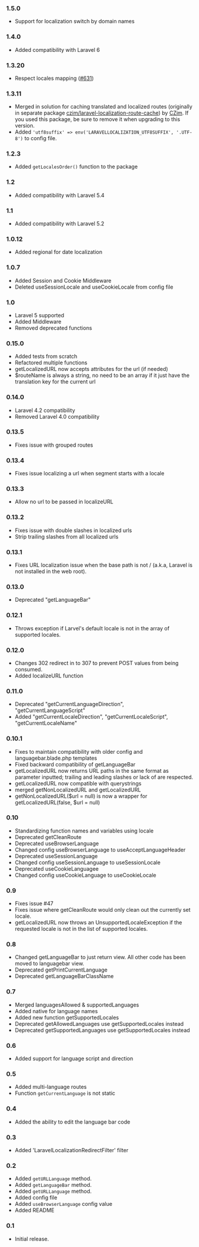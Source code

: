 ### 1.5.0
- Support for localization switch by domain names

### 1.4.0
- Added compatibility with Laravel 6

### 1.3.20
- Respect locales mapping ([#631](https://github.com/mcamara/laravel-localization/pull/631))

### 1.3.11
- Merged in solution for caching translated and localized routes (originally in separate package [czim/laravel-localization-route-cache](https://github.com/czim/laravel-localization-route-cache)) by [CZim](https://github.com/czim).
    If you used this package, be sure to remove it when upgrading to this version.
- Added `'utf8suffix' => env('LARAVELLOCALIZATION_UTF8SUFFIX', '.UTF-8')` to config file.

### 1.2.3
- Added `getLocalesOrder()` function to the package

### 1.2
- Added compatibility with Laravel 5.4

### 1.1
- Added compatibility with Laravel 5.2

### 1.0.12
- Added regional for date localization

### 1.0.7
- Added Session and Cookie Middleware
- Deleted useSessionLocale and useCookieLocale from config file

### 1.0
- Laravel 5 supported
- Added Middleware
- Removed deprecated functions

### 0.15.0
- Added tests from scratch
- Refactored multiple functions
- getLocalizedURL now accepts attributes for the url (if needed)
- $routeName is always a string, no need to be an array if it just have the translation key for the current url

### 0.14.0
- Laravel 4.2 compatibility
- Removed Laravel 4.0 compatibility

### 0.13.5
- Fixes issue with grouped routes

### 0.13.4
- Fixes issue localizing a url when segment starts with a locale

### 0.13.3
- Allow no url to be passed in localizeURL

### 0.13.2
- Fixes issue with double slashes in localized urls
- Strip trailing slashes from all localized urls

### 0.13.1
- Fixes URL localization issue when the base path is not / (a.k.a, Laravel is not installed in the web root).

### 0.13.0
- Deprecated "getLanguageBar"

### 0.12.1
- Throws exception if Larvel's default locale is not in the array of supported locales.

### 0.12.0
- Changes 302 redirect in to 307 to prevent POST values from being consumed.
- Added localizeURL function

### 0.11.0
- Deprecated "getCurrentLanguageDirection", "getCurrentLanguageScript"
- Added "getCurrentLocaleDirection", "getCurrentLocaleScript", "getCurrentLocaleName"

### 0.10.1
- Fixes to maintain compatibility with older config and languagebar.blade.php templates
- Fixed backward compatibility of getLanguageBar
- getLocalizedURL now returns URL paths in the same format as parameter inputted; trailing and leading slashes or lack of are respected.
- getLocalizedURL now compatible with querystrings
- merged getNonLocalizedURL and getLocalizedURL
- getNonLocalizedURL($url = null) is now a wrapper for getLocalizedURL(false, $url = null)

### 0.10
- Standardizing function names and variables using locale
- Deprecated getCleanRoute
- Deprecated useBrowserLanguage
- Changed config useBrowserLanguage to useAcceptLanguageHeader
- Deprecated useSessionLanguage
- Changed config useSessionLanguage to useSessionLocale
- Deprecated useCookieLanguagee
- Changed config useCookieLanguage to useCookieLocale

### 0.9
- Fixes issue #47
- Fixes issue where getCleanRoute would only clean out the currently set locale.
- getLocalizedURL now throws an UnsupportedLocaleException if the requested locale is not in the list of supported locales.

### 0.8
- Changed getLanguageBar to just return view.  All other code has been moved to languagebar view.
- Deprecated getPrintCurrentLanguage
- Deprecated getLanguageBarClassName

### 0.7
- Merged languagesAllowed & supportedLanguages
- Added native for language names
- Added new function getSupportedLocales
- Deprecated getAllowedLanguages use getSupportedLocales instead
- Deprecated getSupportedLanguages use getSupportedLocales instead

### 0.6
- Added support for language script and direction

### 0.5
- Added multi-language routes
- Function `getCurrentLanguage` is not static

### 0.4
- Added the ability to edit the language bar code

### 0.3
- Added 'LaravelLocalizationRedirectFilter' filter

### 0.2
- Added `getURLLanguage` method.
- Added `getLanguageBar` method.
- Added `getURLLanguage` method.
- Added config file
- Added `useBrowserLanguage` config value
- Added README

### 0.1
 - Initial release.

